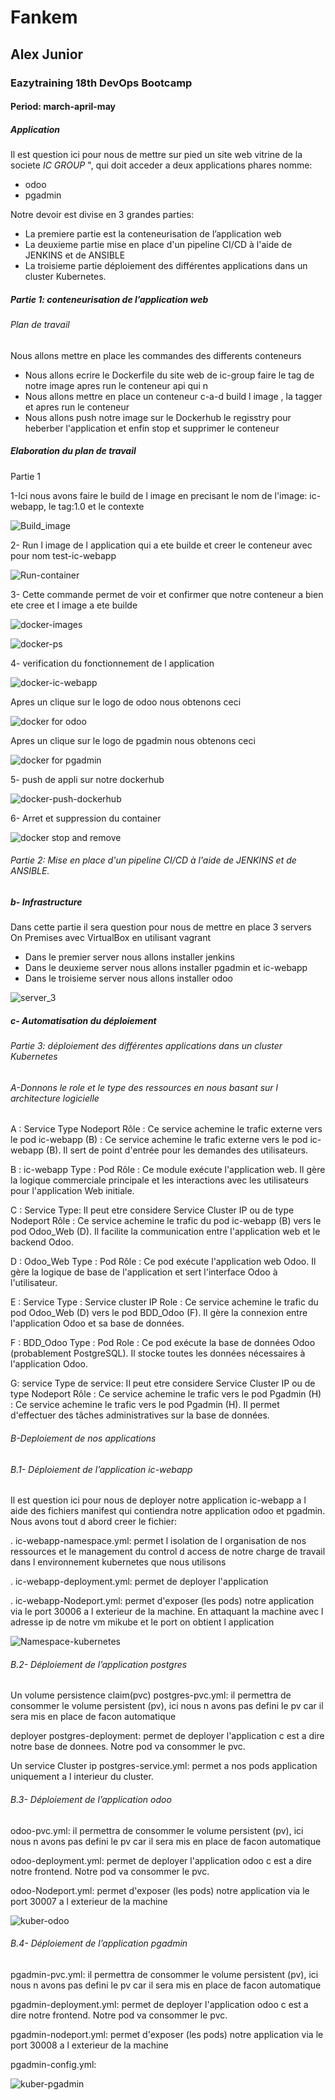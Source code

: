 # Fankem
## Alex Junior
### Eazytraining 18th DevOps Bootcamp
#### Period: march-april-may


##### Application
Il est question ici pour nous de mettre sur pied un site web vitrine de la societe *IC GROUP* ", qui doit acceder a deux applications phares nomme:
- odoo
- pgadmin

Notre devoir est divise en 3 grandes parties:
- La premiere partie est la conteneurisation de l’application web
- La deuxieme partie mise en place d'un pipeline CI/CD à l'aide de JENKINS et de ANSIBLE
- La troisieme partie déploiement des différentes applications dans un cluster Kubernetes.
  
##### Partie 1: conteneurisation de l’application web

###### Plan de travail 
Nous allons mettre en place les commandes des differents conteneurs 
- Nous allons ecrire le Dockerfile du site web de ic-group  faire le tag de notre image apres run le conteneur api qui n
- Nous allons mettre en place un conteneur c-a-d build l image , la tagger et apres run le conteneur 
- Nous allons push notre image sur le Dockerhub le regisstry pour heberber l'application et enfin stop et supprimer le conteneur
 
##### Elaboration du plan de travail

Partie 1
 
1-Ici nous avons faire le build de l image en precisant le nom de l'image: ic-webapp, le tag:1.0 et le contexte

![Build_image](https://github.com/user-attachments/assets/8a513314-40f9-410c-a82a-2b0dde02ae86) 

2- Run l image de l application qui a ete builde et creer le conteneur avec pour nom test-ic-webapp

![Run-container](https://github.com/user-attachments/assets/f1fadd4e-7db5-42d6-aa63-6c1e97ceae40) 

3-  Cette commande permet de voir et confirmer que notre conteneur a bien ete cree et l image a ete builde

![docker-images](https://github.com/user-attachments/assets/0f99cf78-eee8-47ac-8327-74723a35cb28)

![docker-ps](https://github.com/user-attachments/assets/e21f41d3-5c98-4cb5-94a9-96de90c3d8df)

4- verification du fonctionnement de l application

![docker-ic-webapp](https://github.com/user-attachments/assets/4e5009d2-504f-4a7e-a488-103e3b87ae43)

Apres un clique sur le logo de odoo nous obtenons ceci 

![docker for  odoo](https://github.com/user-attachments/assets/3366d67c-324c-49d9-95ba-10a040fa3c67)

Apres un clique sur le logo de pgadmin nous obtenons ceci 

![docker for pgadmin ](https://github.com/user-attachments/assets/9807b1c2-02cc-4557-b2ca-1b536633e68c)

5- push de  appli sur notre dockerhub 

![docker-push-dockerhub ](https://github.com/user-attachments/assets/3f7fa06b-fd78-4296-8b05-010a81440ec1)

6- Arret et suppression du container

![docker stop and remove](https://github.com/user-attachments/assets/7c3ae499-8826-428a-ae7b-d51865eed55b)


###### Partie 2:  Mise en place d'un pipeline CI/CD à l'aide de JENKINS et de ANSIBLE.

##### b- Infrastructure
Dans cette partie il sera question pour nous de mettre en place 3 servers On Premises avec VirtualBox en utilisant vagrant 

- Dans le premier server nous allons installer jenkins
- Dans le deuxieme server nous allons installer pgadmin et ic-webapp
- Dans le troisieme server nous allons installer odoo

![server_3](https://github.com/user-attachments/assets/9303ff5b-5317-4712-a3c4-95268ec44c85)

##### c- Automatisation du déploiement



###### Partie 3: déploiement des différentes applications dans un cluster Kubernetes

###### A-Donnons le role et le type des ressources en nous basant sur l architecture logicielle 

A : Service
Type Nodeport 
Rôle : Ce service achemine le trafic externe vers le pod ic-webapp (B) : Ce service achemine le trafic externe vers le pod ic-webapp (B). Il sert de point d'entrée pour les demandes des utilisateurs.

B : ic-webapp
Type : Pod
Rôle : Ce module exécute l'application web. Il gère la logique commerciale principale et les interactions avec les utilisateurs pour l'application Web initiale.

C : Service
Type: Il peut etre considere  Service Cluster IP ou de type Nodeport
Rôle : Ce service achemine le trafic du pod ic-webapp (B) vers le pod Odoo_Web (D). Il facilite la communication entre l'application web et le backend Odoo.

D : Odoo_Web
Type : Pod
Rôle : Ce pod exécute l'application web Odoo. Il gère la logique de base de l'application et sert l'interface Odoo à l'utilisateur.

E : Service
Type : Service cluster IP
Role : Ce service achemine le trafic du pod Odoo_Web (D) vers le pod BDD_Odoo (F). Il gère la connexion entre l'application Odoo et sa base de données.

F : BDD_Odoo
Type : Pod
Role : Ce pod exécute la base de données Odoo (probablement PostgreSQL). Il stocke toutes les données nécessaires à l'application Odoo.

G: service 
Type de service: Il peut etre considere  Service Cluster IP ou de type Nodeport
Rôle : Ce service achemine le trafic vers le pod Pgadmin (H) : Ce service achemine le trafic vers le pod Pgadmin (H). Il permet d'effectuer des tâches administratives sur la base de données.

###### B-Deploiement de nos applications

###### B.1- Déploiement de l’application ic-webapp

Il est question ici pour nous de deployer notre application ic-webapp a l aide des fichiers manifest qui contiendra notre application odoo et pgadmin. Nous avons tout d abord creer le fichier:

. ic-webapp-namespace.yml: permet l isolation de l organisation de nos ressources et le management du control d access de notre charge de travail dans l environnement kubernetes que nous utilisons

. ic-webapp-deployment.yml: permet de deployer l'application

. ic-webapp-Nodeport.yml: permet d'exposer (les pods) notre application via le port 30006 a l exterieur de la machine. En attaquant la machine avec l adresse ip de notre vm mikube et le port on obtient l application

![Namespace-kubernetes](https://github.com/user-attachments/assets/5500fb02-f2d4-42d9-a884-05b35b21cc20)


###### B.2- Déploiement de l’application postgres

Un volume persistence claim(pvc) postgres-pvc.yml: il permettra de consommer le volume persistent (pv), ici nous n avons pas defini le pv car il sera mis en place de facon automatique

deployer postgres-deployment: permet de deployer l'application c est a dire notre base de donnees. Notre pod va consommer le pvc.

Un service Cluster ip postgres-service.yml: permet a nos pods application uniquement a l interieur du cluster.

###### B.3- Déploiement de l’application odoo

odoo-pvc.yml:  il permettra de consommer le volume persistent (pv), ici nous n avons pas defini le pv car il sera mis en place de facon automatique

odoo-deployment.yml: permet de deployer l'application odoo c est a dire notre frontend. Notre pod va consommer le pvc.

odoo-Nodeport.yml: permet d'exposer (les pods) notre application via le port 30007 a l exterieur de la machine

![kuber-odoo](https://github.com/user-attachments/assets/eeac1348-08fd-4ad8-9def-ee7587dd561e)


###### B.4- Déploiement de l’application pgadmin

pgadmin-pvc.yml: il permettra de consommer le volume persistent (pv), ici nous n avons pas defini le pv car il sera mis en place de facon automatique

pgadmin-deployment.yml: permet de deployer l'application odoo c est a dire notre frontend. Notre pod va consommer le pvc.

pgadmin-nodeport.yml: permet d'exposer (les pods) notre application via le port 30008 a l exterieur de la machine

pgadmin-config.yml: 


![kuber-pgadmin](https://github.com/user-attachments/assets/9bb15175-431b-49ca-826a-5abed7b1943a)
